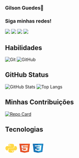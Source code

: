 ### Gilson Guedes👋

### Siga minhas redes!
<div> 
    <a href=https://www.dio.me/users/gguedesdeoliveira" target="_blank"><img src="https://img.shields.io/badge/-Meu%20Perfil%20na%20DIO-00f?style=for-the-badge&logo=dio&logoColor=white" target="_blank"></a>
  <a href="https://instagram.com/gguedesdeoliveira" target="_blank"><img src="https://img.shields.io/badge/-Instagram-%23E4405F?style=for-the-badge&logo=instagram&logoColor=white" target="_blank"></a>
   <a href="https://discord.gg/gilson0980" target="_blank"><img src="https://img.shields.io/badge/Discord-7289DA?style=for-the-badge&logo=discord&logoColor=white" target="_blank"></a> 
   <a href="https://www.linkedin.com/in/GilsonGuedesdeOliveira" target="_blank"><img src="https://img.shields.io/badge/-LinkedIn-%230077B5?style=for-the-badge&logo=linkedin&logoColor=white" target="_blank"></a> 
</div>

## Habilidades

![Git](https://img.shields.io/badge/Git-0A66C2?style=for-the-badge&logo=Git&logoColor)
![GitHub](https://img.shields.io/badge/GitHub-0A66C2?style=for-the-badge&logo=GitHub&logoColor=black)

## GitHub Status



<div>

![GitHub Stats](https://github-readme-stats.vercel.app/api?username=gguedesdeoliveira&theme=transparent&bg_color=000&border_color=30A3DC&show_icons=true&icon_color=30A3DC&title_color=E94D5F&text_color=FFF&hide_title=true)
![Top Langs](https://github-readme-stats-git-masterrstaa-rickstaa.vercel.app/api/top-langs/?username=gguedesdeoliveira&layout=compact&bg_color=000&border_color=30A3DC&title_color=E94D5F&text_color=FFF)

## Minhas Contribuições

[![Repo Card](https://github-readme-stats.vercel.app/api/pin/?username=gguedesdeoliveira&repo=dio-lab-open-source&bg_color=000&border_color=30A3DC&show_icons=true&icon_color=30A3DC&title_color=E94D5F&text_color=FFF)](https://github.com/gguedesdeoliveira/dio-lab-open-source)



## Tecnologias
</div>
<div style="display: inline_block"><br>
  <img align="center" alt="py" height="30" width="40" src="https://raw.githubusercontent.com/devicons/devicon/master/icons/python/python-plain.svg">
  <img align="center" alt="HTML" height="30" width="40" src="https://raw.githubusercontent.com/devicons/devicon/master/icons/html5/html5-original.svg">
  <img align="center" alt="CSS" height="30" width="40" src="https://raw.githubusercontent.com/devicons/devicon/master/icons/css3/css3-original.svg">
</div>
 
 <br>